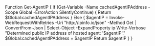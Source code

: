 Function Get-AgentIP {
    If (Get-Variable -Name cachedAgentIPAddress -Scope Global -ErrorAction SilentlyContinue) {
        Return $Global:cachedAgentIPAddress
    }
    Else {
        $agentIP = Invoke-WebRequestWithRetries -Uri "http://ipinfo.io/json" -Method Get | ConvertFrom-Json | Select-Object -ExpandProperty ip
        Write-Verbose "Determined public IP address of hosted agent: '$agentIP'."
        $Global:cachedAgentIPAddress = $agentIP
        Return $agentIP
    }
}
